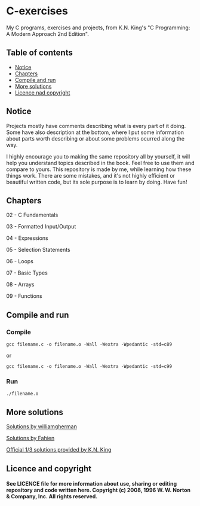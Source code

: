 # C-exercises
My C programs, exercises and projects, from K.N. King's "C Programming: A Modern Approach 2nd Edition".

## Table of contents
* [Notice](#notice)
* [Chapters](#chapters)
* [Compile and run](#compile-and-run)
* [More solutions](#more-solutions)
* [Licence nad copyright](#licence-nad-copyright)

## Notice
Projects mostly have comments describing what is every part of it doing. Some have also description at the bottom, where I put some information about parts worth describing or about some problems ocurred along the way.

I highly encourage you to making the same repository all by yourself, it will help you understand topics described in the book. Feel free to use them and compare to yours. This repository is made by me, while learning how these things work. There are some mistakes, and it's not highly efficient or beautiful written code, but its sole purpose is to learn by doing. Have fun!

## Chapters
02 - C Fundamentals

03 - Formatted Input/Output

04 - Expressions

05 - Selection Statements

06 - Loops

07 - Basic Types

08 - Arrays

09 - Functions

## Compile and run

### Compile
```
gcc filename.c -o filename.o -Wall -Wextra -Wpedantic -std=c89
```
or
```
gcc filename.c -o filename.o -Wall -Wextra -Wpedantic -std=c99
```
### Run
```
./filename.o
```
## More solutions

[Solutions by williamgherman](https://github.com/williamgherman/c-solutions)

[Solutions by Fahien](https://github.com/Fahien/exc)

[Official 1/3 solutions provided by K.N. King](http://knking.com/books/c2/answers/index.html)

## Licence and copyright
#### See LICENCE file for more information about use, sharing or editing repository and code written here. Copyright (c) 2008, 1996 W. W. Norton & Company, Inc. All rights reserved.
